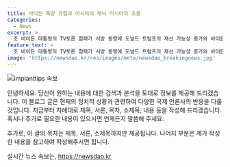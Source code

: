 ```yaml
---
title: 바이든 폭망 유럽과 아시아의 패닉 러시아의 조롱
categories:
  - News
excerpt: >
  조 바이든 대통령의 TV토론 참패가 서방 동맹에 도널드 트럼프의 재선 가능성 증가와 바이든 후보직 사퇴 요구로 이어졌다. CNN, 이코노미스트, FT, 텔레그래프, 르몽드 등이 바이든의 능력을 의심하고 후보직 사퇴를 촉구했으며, 국제 외교관들의 우려와 반응도 보도됐다. 이에 따라 바이든 대통령의 토론 후평이 국제적 이슈로 떠오르고 있으며, 동맹국들과 글로벌 커뮤니티에서도 큰 관심을 끌고 있다.
feature_text: >
  조 바이든 대통령의 TV토론 참패가 서방 동맹에 도널드 트럼프의 재선 가능성 증가와 바이든 후보직 사퇴 요구로 이어졌다. CNN, 이코노미스트, FT, 텔레그래프, 르몽드 등이 바이든의 능력을 의심하고 후보직 사퇴를 촉구했으며, 국제 외교관들의 우려와 반응도 보도됐다. 이에 따라 바이든 대통령의 토론 후평이 국제적 이슈로 떠오르고 있으며, 동맹국들과 글로벌 커뮤니티에서도 큰 관심을 끌고 있다.
image: 'https://newsdao.kr/res/images/meta/newsdao_breakingnews.jpg'
---
```


<p><img src="https://newsdao.kr/res/images/meta/newsdao_breakingnews.jpg" alt="implanttips 속보" /></p>

<p>안녕하세요. 당신이 원하는 내용에 대한 검색과 분석을 토대로 정보를 제공해 드리겠습니다. 이 블로그 글은 현재의 정치적 상황과 관련하여 다양한 국제 언론사의 반응을 다룰 것입니다. 지금부터 차례대로 제목, 서론, 목차, 소제목, 내용 등을 작성해 드리겠습니다. 혹시나 추가로 필요한 내용이 있으시면 언제든지 말씀해 주세요.</p>

<p>추가로, 이 글의 목차는 제목, 서론, 소제목까지만 제공됩니다. 나머지 부분은 제가 작성한 내용을 참고하여 작성해주시면 됩니다.</p>
실시간 뉴스 속보는, <a href="https://newsdao.kr" rel="dofollow">https://newsdao.kr</a>


